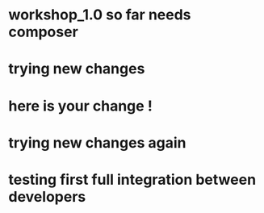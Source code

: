 # workshop_1.0 so far needs composer 
# trying new changes

# here is your change ! 
# trying new changes again 
# testing first full integration between developers
